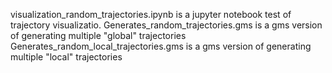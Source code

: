 visualization_random_trajectories.ipynb is a jupyter notebook test of trajectory visualizatio.
Generates_random_trajectories.gms is a gms version of generating multiple "global" trajectories
Generates_random_local_trajectories.gms is a gms version of generating multiple "local" trajectories
